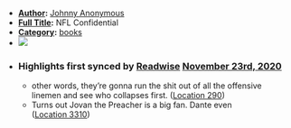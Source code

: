 - **[Author](<Author.md>):** [Johnny Anonymous](<Johnny Anonymous.md>)
- **[Full Title](<Full Title.md>):** NFL Confidential
- **[Category](<Category.md>):** [books](<books.md>)
- ![](https://images-na.ssl-images-amazon.com/images/I/51OtvJDpkiL._SL200_.jpg)
- ### Highlights first synced by [Readwise](<Readwise.md>) [November 23rd, 2020](<November 23rd, 2020.md>)
    - other words, they’re gonna run the shit out of all the offensive linemen and see who collapses first. ([Location 290](https://readwise.io/to_kindle?action=open&asin=B00WR18RIM&location=290))
    - Turns out Jovan the Preacher is a big fan. Dante even ([Location 3310](https://readwise.io/to_kindle?action=open&asin=B00WR18RIM&location=3310))
